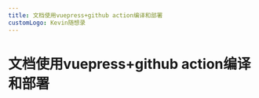 ```yaml
---
title: 文档使用vuepress+github action编译和部署
customLogo: Kevin随想录
---
```

# 文档使用vuepress+github action编译和部署
